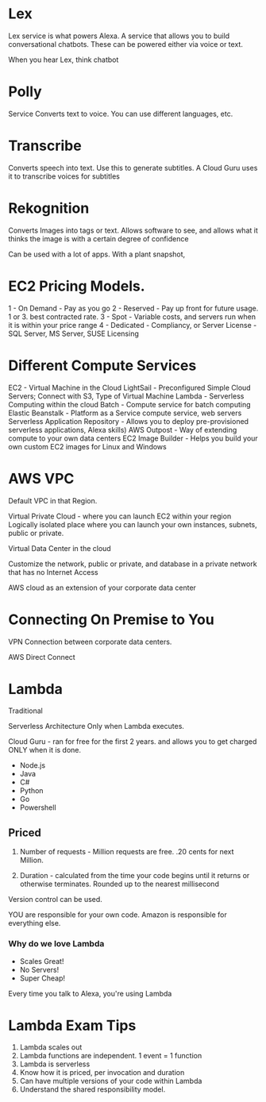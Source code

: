 # Lex

Lex service is what powers Alexa. A service that allows you to build conversational chatbots.
These can be powered either via voice or text.

When you hear Lex, think chatbot

# Polly
Service Converts text to voice. You can use different languages, etc.

# Transcribe
Converts speech into text. Use this to generate subtitles. A Cloud Guru uses it to transcribe voices for subtitles

# Rekognition
Converts Images into tags or text. Allows software to see, and allows what it thinks the image is with a certain degree of confidence

Can be used with a lot of apps. With a plant snapshot,

# EC2 Pricing Models.

1 - On Demand - Pay as you go
2 - Reserved - Pay up front for future usage. 1 or 3. best contracted rate.
3 - Spot - Variable costs, and servers run when it is within your price range
4 - Dedicated - Compliancy, or Server License - SQL Server, MS Server, SUSE Licensing


# Different Compute Services

EC2 - Virtual Machine in the Cloud
LightSail - Preconfigured Simple Cloud Servers; Connect with S3, Type of Virtual Machine
Lambda - Serverless Computing within the cloud
Batch - Compute service for batch computing
Elastic Beanstalk - Platform as a Service compute service, web servers
Serverless Application Repository - Allows you to deploy pre-provisioned serverless applications, Alexa skills)
AWS Outpost - Way of extending compute to your own data centers
EC2 Image Builder - Helps you build your own custom EC2 images for Linux and Windows

# AWS VPC
Default VPC in that Region.

Virtual Private Cloud - where you can launch EC2 within your region
Logically isolated place where you can launch your own instances, subnets, public or private.

Virtual Data Center in the cloud

Customize the network, public or private, and database in a private network that has no Internet Access

AWS cloud as an extension of your corporate data center

# Connecting On Premise to You
VPN Connection between corporate data centers.

AWS Direct Connect


# Lambda

Traditional

Serverless Architecture
Only when Lambda executes.

Cloud Guru - ran for free for the first 2 years. and allows you to get charged ONLY when it is done.

* Node.js
* Java
* C#
* Python
* Go
* Powershell

## Priced

1. Number of requests - Million requests are free.
.20 cents for next Million.

2. Duration - calculated from the time your code begins until it returns or otherwise terminates. Rounded up to the nearest millisecond

Version control can be used.

YOU are responsible for your own code. Amazon is responsible for everything else.

### Why do we love Lambda

* Scales Great!
* No Servers!
* Super Cheap!

Every time you talk to Alexa, you're using Lambda


# Lambda Exam Tips

1. Lambda scales out
2. Lambda functions are independent. 1 event = 1 function
3. Lambda is serverless
4. Know how it is priced, per invocation and duration
5. Can have multiple versions of your code within Lambda
6. Understand the shared responsibility model.

